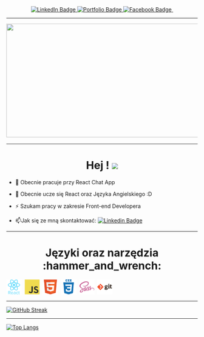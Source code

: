 <div id="badges" align="center">
  <a href="https://www.linkedin.com/in/tomasz-majewski-30414b23a/">
    <img src="https://img.shields.io/badge/LinkedIn-blue?style=for-the-badge&logo=linkedin&logoColor=white" alt="LinkedIn Badge"/>
  </a>
  <a href="https://tomaszmajewski.netlify.app">
    <img src="https://img.shields.io/badge/Moje Portfolio-red?style=for-the-badge&logo=portfolio&logoColor=white" alt="Portfolio Badge"/>
  </a>
  <a href="https://www.facebook.com/tomasz.majewski.33/">
    <img src="https://img.shields.io/badge/Facebook-blue?style=for-the-badge&logo=facebook&logoColor=white" alt="Facebook Badge"/>
  </a>
  <img src="https://komarev.com/ghpvc/?username=Timoon3k&style=flat-square&color=blue" alt=""/>
</div>

---

<div align="center">
  <img src="https://media.giphy.com/media/349qKnoIBHK1i/giphy.gif" width="600" height="300"/>
</div>

---

<h1 align="center">
  Hej !
  <img src="https://media.giphy.com/media/hvRJCLFzcasrR4ia7z/giphy.gif" width="30px"/>
</h1>


- :telescope: Obecnie pracuje przy  React Chat App

- :seedling: Obecnie ucze się  React oraz Języka Angielskiego :D

- :zap: Szukam pracy w zakresie  Front-end Developera

- :mailbox:Jak się ze mną skontaktować: [![Linkedin Badge](https://img.shields.io/badge/-TomaszMajewski-blue?style=flat&logo=Linkedin&logoColor=white)](https://www.linkedin.com/in/tomasz-majewski-30414b23a/)

---


<h1 align="center">
  Języki oraz narzędzia
 :hammer_and_wrench:
</h1>


<div>
  <img src="https://github.com/devicons/devicon/blob/master/icons/react/react-original-wordmark.svg" title="React" alt="React" width="40" height="40"/>&nbsp;
        <img src="https://github.com/devicons/devicon/blob/master/icons/javascript/javascript-original.svg" title="JavaScript" alt="JavaScript" width="40" height="40"/>&nbsp;
          <img src="https://github.com/devicons/devicon/blob/master/icons/html5/html5-original.svg" title="HTML5" alt="HTML" width="40" height="40"/>&nbsp;
    <img src="https://github.com/devicons/devicon/blob/master/icons/css3/css3-plain-wordmark.svg"  title="CSS3" alt="CSS" width="40" height="40"/>&nbsp;
         <img src="https://github.com/devicons/devicon/blob/master/icons/sass/sass-original.svg" title="SASS "alt="SASS" width="40" height="40"/>&nbsp;
      <img src="https://github.com/devicons/devicon/blob/master/icons/git/git-original-wordmark.svg" title="Git" alt="Git" width="40" height="40"/>&nbsp;
    </div>

    
 ---
    

  [![GitHub Streak](http://github-readme-streak-stats.herokuapp.com?user=Timoon3k&theme=dark&background=000000)](https://git.io/streak-stats)
  

  ---
  
  [![Top Langs](https://github-readme-stats.vercel.app/api/top-langs/?username=Timoon3k&layout=compact&theme=vision-friendly-dark)](https://github.com/anuraghazra/github-readme-stats)
